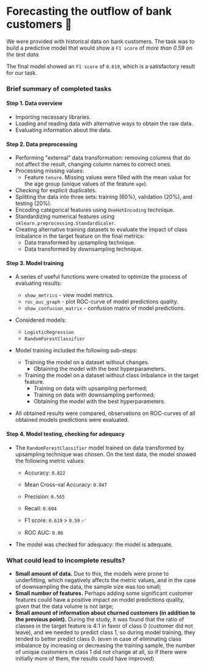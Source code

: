 # Forecasting the outflow of bank customers 🏦

We were provided with historical data on bank customers. The task was to build a predictive model that would show a `F1 score` of *more than 0.59 on the test data.*

The final model showed an `F1 score` of `0.619`, which is a satisfactory result for our task.

### Brief summary of completed tasks

#### Step 1. Data overview
- Importing necessary libraries.
- Loading and reading data with alternative ways to obtain the raw data.
- Evaluating information about the data.

#### Step 2. Data preprocessing
- Performing "external" data transformation: removing columns that do not affect the result, changing column names to correct ones.
- Processing missing values:
    - Feature `tenure`. Missing values were filled with the mean value for the age group (unique values of the feature `age`).
- Checking for explicit duplicates.
- Splitting the data into three sets: training (60%), validation (20%), and testing (20%).
- Encoding categorical features using `OneHotEncoding` technique.
- Standardizing numerical features using `sklearn.preprocessing.StandardScaler`.
- Creating alternative training datasets to evaluate the impact of class imbalance in the target feature on the final metrics:
    - Data transformed by upsampling technique.
    - Data transformed by downsampling technique.

#### Step 3. Model training
- A series of useful functions were created to optimize the process of evaluating results:
    - `show_metrics` - view model metrics.
    - `roc_auc_graph` - plot ROC-curve of model predictions quality.
    - `show_confusion_matrix` - confusion matrix of model predictions.

- Considered models:
    - `LogisticRegression`
    - `RandomForestClassifier`

- Model training included the following sub-steps:
    - Training the model on a dataset without changes.
        - Obtaining the model with the best hyperparameters.
    - Training the model on a dataset without class imbalance in the target feature.
        - Training on data with upsampling performed;
        - Training on data with downsampling performed;
        - Obtaining the model with the best hyperparameters.
    
- All obtained results were compared, observations on ROC-curves of all obtained models predictions were evaluated.

#### Step 4. Model testing, checking for adequacy

- The `RandomForestClassifier` model trained on data transformed by upsampling technique was chosen. On the test data, the model showed the following metric values:
    - Accuracy: `0.822`

    - Mean Cross-val Accuracy: `0.847`

    - Precision: `0.565`

    - Recall: `0.694`

    - F1 score: `0.619` > `0.59` ✅

    - ROC AUC: `0.86`

- The model was checked for adequacy: the model is adequate.

### What could lead to incomplete results?
- **Small amount of data.** Due to this, the models were prone to underfitting, which negatively affects the metric values, and in the case of downsampling the data, the sample size was too small;
- **Small number of features.** Perhaps adding some significant customer features could have a positive impact on model predictions quality, given that the data volume is not large;
- **Small amount of information about churned customers (in addition to the previous point).** During the study, it was found that the ratio of classes in the target feature is 4:1 in favor of class 0 (customer did not leave), and we needed to predict class 1, so during model training, they tended to better predict class 0. (even in case of eliminating class imbalance by increasing or decreasing the training sample, the number of unique customers in class 1 did not change at all, so if there were initially more of them, the results could have improved)

